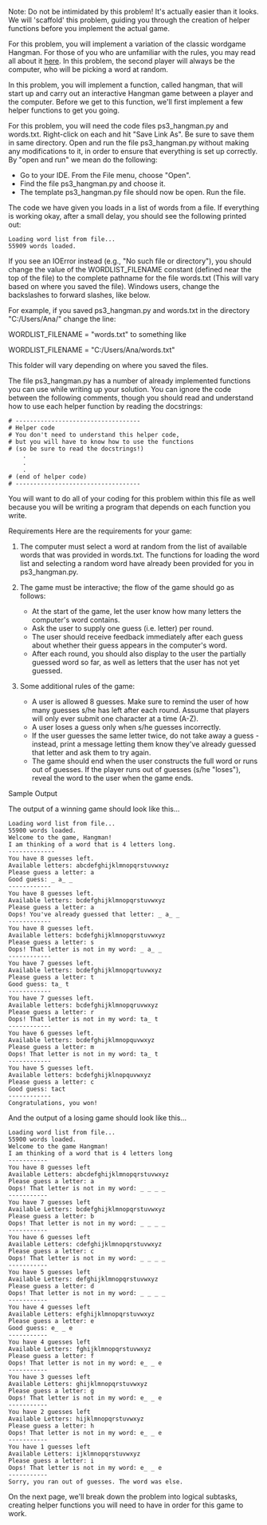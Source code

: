 Note: Do not be intimidated by this problem! It's actually easier than it looks. We will 'scaffold' this problem, guiding you through the creation of helper functions before you implement the actual game.

For this problem, you will implement a variation of the classic wordgame Hangman. For those of you who are unfamiliar with the rules, you may read all about it [here](https://en.wikipedia.org/wiki/Hangman_(game)). In this problem, the second player will always be the computer, who will be picking a word at random.

In this problem, you will implement a function, called hangman, that will start up and carry out an interactive Hangman game between a player and the computer. Before we get to this function, we'll first implement a few helper functions to get you going.

For this problem, you will need the code files ps3_hangman.py and words.txt. Right-click on each and hit "Save Link As". Be sure to save them in same directory. Open and run the file ps3_hangman.py without making any modifications to it, in order to ensure that everything is set up correctly. By "open and run" we mean do the following:

* Go to your IDE. From the File menu, choose "Open".
* Find the file ps3_hangman.py and choose it.
* The template ps3_hangman.py file should now be open. Run the file.

The code we have given you loads in a list of words from a file. If everything is working okay, after a small delay, you should see the following printed out:

```
Loading word list from file...
55909 words loaded.
```


If you see an IOError instead (e.g., "No such file or directory"), you should change the value of the WORDLIST_FILENAME constant (defined near the top of the file) to the complete pathname for the file words.txt (This will vary based on where you saved the file). Windows users, change the backslashes to forward slashes, like below.

For example, if you saved ps3_hangman.py and words.txt in the directory "C:/Users/Ana/" change the line: 

WORDLIST_FILENAME = "words.txt"  to something like

WORDLIST_FILENAME = "C:/Users/Ana/words.txt"

This folder will vary depending on where you saved the files.

The file ps3_hangman.py has a number of already implemented functions you can use while writing up your solution. You can ignore the code between the following comments, though you should read and understand how to use each helper function by reading the docstrings:


``` 
# -----------------------------------
# Helper code
# You don't need to understand this helper code,
# but you will have to know how to use the functions
# (so be sure to read the docstrings!)
    .
    .
    .
# (end of helper code)
# -----------------------------------
```
   
You will want to do all of your coding for this problem within this file as well because you will be writing a program that depends on each function you write.

Requirements
Here are the requirements for your game:

1. The computer must select a word at random from the list of available words that was provided in words.txt. The functions for loading the word list and selecting a random word have already been provided for you in ps3_hangman.py.
2. The game must be interactive; the flow of the game should go as follows:
	* At the start of the game, let the user know how many letters the computer's word contains.
	* Ask the user to supply one guess (i.e. letter) per round.
	* The user should receive feedback immediately after each guess about whether their guess appears in the computer's word.
	* After each round, you should also display to the user the partially guessed word so far, as well as letters that the user has not yet guessed.

3. Some additional rules of the game:
	* A user is allowed 8 guesses. Make sure to remind the user of how many guesses s/he has left after each round. Assume that players will only ever submit one character at a time (A-Z).
	* A user loses a guess only when s/he guesses incorrectly.
	* If the user guesses the same letter twice, do not take away a guess - instead, print a message letting them know they've already guessed that letter and ask them to try again.
	* The game should end when the user constructs the full word or runs out of guesses. If the player runs out of guesses (s/he "loses"), reveal the word to the user when the game ends.

Sample Output

The output of a winning game should look like this...

```
Loading word list from file...
55900 words loaded.
Welcome to the game, Hangman!
I am thinking of a word that is 4 letters long.
-------------
You have 8 guesses left.
Available letters: abcdefghijklmnopqrstuvwxyz
Please guess a letter: a
Good guess: _ a_ _
------------
You have 8 guesses left.
Available letters: bcdefghijklmnopqrstuvwxyz
Please guess a letter: a
Oops! You've already guessed that letter: _ a_ _
------------
You have 8 guesses left.
Available letters: bcdefghijklmnopqrstuvwxyz
Please guess a letter: s
Oops! That letter is not in my word: _ a_ _
------------
You have 7 guesses left.
Available letters: bcdefghijklmnopqrtuvwxyz
Please guess a letter: t
Good guess: ta_ t
------------
You have 7 guesses left.
Available letters: bcdefghijklmnopqruvwxyz
Please guess a letter: r
Oops! That letter is not in my word: ta_ t
------------
You have 6 guesses left.
Available letters: bcdefghijklmnopquvwxyz
Please guess a letter: m
Oops! That letter is not in my word: ta_ t
------------
You have 5 guesses left.
Available letters: bcdefghijklnopquvwxyz
Please guess a letter: c
Good guess: tact
------------
Congratulations, you won!
```

And the output of a losing game should look like this...

```
Loading word list from file...
55900 words loaded.
Welcome to the game Hangman!
I am thinking of a word that is 4 letters long
-----------
You have 8 guesses left
Available Letters: abcdefghijklmnopqrstuvwxyz
Please guess a letter: a
Oops! That letter is not in my word: _ _ _ _
-----------
You have 7 guesses left
Available Letters: bcdefghijklmnopqrstuvwxyz
Please guess a letter: b
Oops! That letter is not in my word: _ _ _ _
-----------
You have 6 guesses left
Available Letters: cdefghijklmnopqrstuvwxyz
Please guess a letter: c
Oops! That letter is not in my word: _ _ _ _
-----------
You have 5 guesses left
Available Letters: defghijklmnopqrstuvwxyz
Please guess a letter: d
Oops! That letter is not in my word: _ _ _ _
-----------
You have 4 guesses left
Available Letters: efghijklmnopqrstuvwxyz
Please guess a letter: e
Good guess: e_ _ e
-----------
You have 4 guesses left
Available Letters: fghijklmnopqrstuvwxyz
Please guess a letter: f
Oops! That letter is not in my word: e_ _ e
-----------
You have 3 guesses left
Available Letters: ghijklmnopqrstuvwxyz
Please guess a letter: g
Oops! That letter is not in my word: e_ _ e
-----------
You have 2 guesses left
Available Letters: hijklmnopqrstuvwxyz
Please guess a letter: h
Oops! That letter is not in my word: e_ _ e
-----------
You have 1 guesses left
Available Letters: ijklmnopqrstuvwxyz
Please guess a letter: i
Oops! That letter is not in my word: e_ _ e
-----------
Sorry, you ran out of guesses. The word was else. 
```

 

On the next page, we'll break down the problem into logical subtasks, creating helper functions you will need to have in order for this game to work.